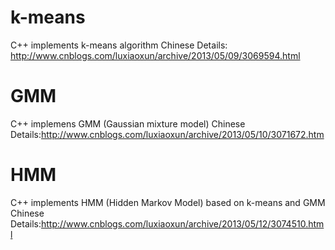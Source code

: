k-means
===
C++ implements k-means algorithm
Chinese Details: http://www.cnblogs.com/luxiaoxun/archive/2013/05/09/3069594.html

GMM
===
C++ implemens GMM (Gaussian mixture model)
Chinese Details:http://www.cnblogs.com/luxiaoxun/archive/2013/05/10/3071672.htm

HMM
===
C++ implements HMM (Hidden Markov Model) based on k-means and GMM
Chinese Details:http://www.cnblogs.com/luxiaoxun/archive/2013/05/12/3074510.html
